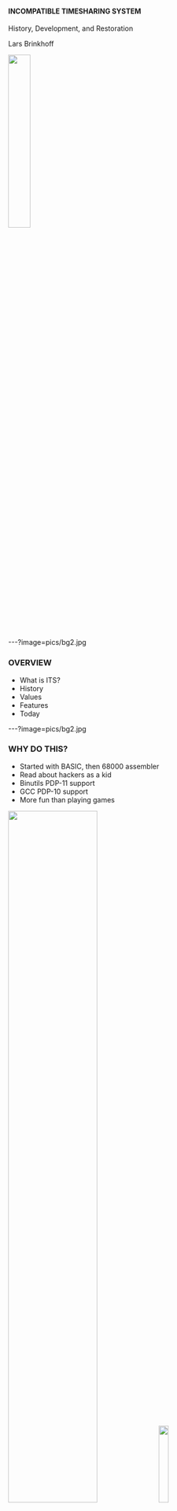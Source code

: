 #### INCOMPATIBLE TIMESHARING SYSTEM

History, Development, and Restoration

Lars Brinkhoff

<img src="pics/ictech.png" width="30%"></img>

---?image=pics/bg2.jpg

### OVERVIEW

- What is ITS?
- History
- Values
- Features
- Today

---?image=pics/bg2.jpg

### WHY DO THIS?

- Started with BASIC, then 68000 assembler
- Read about hackers as a kid
- Binutils PDP-11 support
- GCC PDP-10 support
- More fun than playing games

<img src="pics/vic20.jpg" width="60%"></img>
<img src="pics/dict.jpg" width="20%"></img>

---?image=pics/bg2.jpg

### WHAT IS ITS?

- ITS is an operating system for PDP-10 computers.
- Created at MIT in 1967, kept running until 1990.
- Known for its openness and lack of security.

<img src="pics/MIT.jpg" width="30%"></img>
<img src="pics/TechSquare.jpg" width="20%"></img>

---?image=pics/bg2.jpg

### PDP-10 FAMILY

- Made by Digital Equipment Corporation
- Lifespan 1964-1988
- Generations: PDP-6, KA10, KI10, KL10, KS10
- Designed with Lisp in mind
- 36-bit word length, 18-bit address space
- Large orthogonal instruction set
- Pleasant assembly language
- Popular on the ARPANET

<img src="pics/PDP-1040.jpg" width="28%"></img>

---?image=pics/bg2.jpg

### BEFORE ITS

- AI group 1959
- CTSS 1961-1963
- Project MAC 1963
- Multics 1964-1967

<img src="pics/CTSS.jpeg" width="40%"></img>
<img src="pics/GE645.jpg" width="43%"></img>

---?image=pics/bg2.jpg

### BEGINNINGS

- At the Project MAC AI group
- For their PDP-6 computer
- Grew from singe-user tools
- First version 1967
- Alternative to CTSS and Multics

<img src="pics/PDP-6.jpg" width="31%"></img>
<img src="pics/Multics.jpg" width="25%"></img>

---?image=pics/bg2.jpg

### HACKER ETHIC

<div style="float: left; width: 60%;">
<ul>
<li>ITS was written by hackers</li>
<li>Designed to get work done, not an academic exercise</li>
<li>Highly interactive</li>
<li>No passwords (until later)</li>
<li>No file permissions</li>
<li>Source code for everything</li>
<li>Guests allowed</li>
</ul>
</div>

<div style="float: right; width: 40%;">
<img src="pics/RMS.jpg" width="100%"></img>
</div>

---?image=pics/bg2.jpg

### EARLY DEVELOPMENT

- AI PDP-10 1968
- Virtual memory 1970
- ARPANET 1971
- Two more machines: DM and ML

<img src="pics/MIT-AI.png" width="25%"></img>
<img src="pics/MIT-DMS.jpg" width="30%"></img>
<img src="pics/MIT-ML.jpg" width="28%"></img>

---?image=pics/bg2.jpg

### RESEARCH

<div style="float: left; width: 60%;">
<ul>
<li>AI</li>
<li>Robotics</li>
<li>Computer Vision</li>
<li>Logo</li>
<li>Lisp, Scheme</li>
<li>Lisp Machine</li>
<li>Muddle</li>
<li>CLU</li>
<li>Macsyma</li>
<li>Networking</li>
</ul>
</div>

<div style="float: right; width: 40%;">
<img src="pics/robot.jpg" width="45%"></img>
<img src="pics/Turtle.jpg" width="45%"></img>
<img src="pics/IMP.jpg" width="40%"></img>
</div>

+++?image=pics/bg2.jpg

### LISP

<div style="float: left; width: 85%;">
<ul>
<li>Invented 1958 by John McCarthy</li>
<li>Initially for IBM 704 by Steve Russell</li>
<li>Ported to PDP-6</li>
<li>Maclisp for ITS</li>
<li>Compiler competetive with Fortran</li>
<li>Lisp machine by Greenblatt and Knight</li>
<li>Scheme by Guy Steele</li>
</ul>
</div>

<div style="float: right; width: 15%;">
<img src="pics/McCarthy.png" width="100%"></img>
<img src="pics/CADR.jpg" width="100%"></img>
<img src="pics/GLS.png" width="100%"></img>
</div>

+++?image=pics/bg2.jpg

### LOGO

<div style="float: left; width: 75%;">
<font size="6.5">
<ul>
<li>BBN 1967 by Feurzeig, Papert, Solomon</li>
<li>Moved to MIT 1970</li>
<li>PDP-10 version ported to ITS</li>
<li>New versions for PDP-11, Maclisp, Apple II...<br></li>
<li>Developed on ITS</li>
<li>General Turtle, Logo machine</li>
</ul>
</font>
</div>

<div style="float: right; width: 25%;">
<img src="pics/Papert.jpg" width="100%"></img>
<img src="pics/Minsky.png" width="100%"></img>
</div>

+++?image=pics/bg2.jpg

### MUDDLE

- Intended as an update of Lisp.
- Used exclusively by the Dynamic Modeling group.
- Zork was written in Muddle.
- Infocom, text adventure boom.
- Bootstrap CLU.

+++?image=pics/bg2.jpg

### CLU

- Cluster
- Data abstraction
- Exceptions
- Iterators
- Parametric types
- Influenced C++, Perl, Java, Ruby, ...

<img src="pics/Liskov.jpg" width="25%"></img>

---?image=pics/bg2.jpg

### HEYDAYS

- Network file system
- Memory mapped raster displays
- Space cadet-like keyboards
- MC KL10 1975
- Emacs 1976
- TCP/IP 1982

<img src="pics/knight-console.jpg" width="25%"></img>
<img src="pics/MIT-MC.jpg" width="21%"></img>

---?image=pics/bg2.jpg

### NOTABLE PROGRAMS

<div style="float: left; width: 40%;">
<ul>
<li>Maclisp</li>
<li>Macsyma</li>
<li>Emacs</li>
<li>Scheme</li>
<li>SHRDLU</li>
</ul>
</div>

<div style="float: right; width: 60%;">
<img src="pics/shrdlu.jpg" width="70%"><br>
</div>

---?image=pics/bg2.jpg

### GAMES

<div style="float: left; width: 50%;">
<ul>
<li>Spacewar!</li>
<li>MacHack VI</li>
<li>Flight simulator</li>
<li>Adventure</li>
</ul>
</div>

<div style="float: right; width: 50%;">
<ul>
<li>Maze War</li>
<li>Dazzle Dart</li>
<li>Moonlander</li>
<li>Zork</li>
</ul>
</div>

<img src="pics/machack.jpeg" width="15%"></img>
<img src="pics/flight.png" width="16%"></img>
<img src="pics/MazeWar.jpg" width="12%"></img>
<img src="pics/dazzle.png" width="16%"></img>
<img src="pics/Zork.jpg" width="25%"></img>

<!--

### IMPORTED SOFTWARE

- Emulator for TOPS-10 and WAITS system calls.
- Collaboration between PDP-10 sites.
- DEC: MACRO, LINK, CROSS, Fortran.
- SAIL: FAIL, SPELL, SUDS, TeX, PUB, GEOMED.
- CMU: Scribe.

<img src="pics/geomed.png" width="27%"></img>
<img src="pics/advent.png" width="30%"></img>
-->

---?image=pics/bg2.jpg

### MULTIPROCESSING

<div style="float: left; width: 60%;">
<ul>
<li>PDP-10, timesharing</li>
<li>PDP-6, stand alone</li>
<li>PDP-11, perpiherals</li>
<li>CONS, Lisp machine</li>
<li>CHEOPS, chess machine</li>
<li>GT40, vector display</li>
<li>Imlac, vector display</li>
<li>Tools and software</li>
</ul>
</div>

<div style="float: right; width: 40%;">
<img src="pics/PDP-11.jpg" width="45%"></img>
<img src="pics/GT40.jpg" width="45%"></img>
<img src="pics/Imlac.jpg" width="45%"></img>
</div>

---?image=pics/bg2.jpg

### FEATURES AND LIMITATIONS

- PCLSR, PC lusering
- Processes & processors available as files
- The debugger is the user interface
- Application command sets are similar to Emacs
- User-space device drivers
- Real-time scheduling
- Terminal-independent text output
- Just one level of directories
- File names 6+6 characters

---?image=pics/bg2.jpg

### DECLINE

- PDP-6s and KA10s scrapped
- KS10 1985
- KL10 shipped to Sweden 1988
- Shut down 1990

<img src="pics/AI-KS10.jpg" width="23%">

---?image=pics/bg2.jpg

### LEGACY

<div style="float: left; width: 60%;">
<ul>
<li>GNU project</li>
<li>Emacs</li>
<li>Info</li>
<li>WHOIS</li>
<li>Emacs Lisp, Common Lisp</li>
<li>Meta key (from SAIL)</li>
<li>Unix job control</li>
<li>And --More--</li>
</ul>
</div>

<div style="float: right; width: 40%;">
<img src="pics/GNU.jpg" width="40%"><br>
<img src="pics/Emacs.png" width="40%"><br>
<img src="pics/Meta.jpg" width="40%"><br>
</div>

---?image=pics/bg2.jpg

### IN THE MEDIA

<div style="float: left; width: 60%;">
<ul>
<li><i>Hackers</i>,<br>book by Steven Levy<br>&nbsp;</li>
<li><i>Hacker's Dictionary</i>,<br>book by Guy Steele<br>&nbsp;</li>
<li><i>Swordfish</i>,<br>movie by Skip Woods<br>&nbsp;</li>
</ul>
</div>

<div style="float: right; width: 40%;">
<img src="pics/Swordfish1.png" width="90%"><br>
<img src="pics/Swordfish2.png" width="90%"><br>
</div>

---?image=pics/bg2.jpg

### A NEW HOPE

- ITS running on an emulator 1992
- Put on Internet 2001
- Public ITS distribution
- Unix tools for ITS files and networking
- Restoration 2016

<img src="pics/pdp10x.jpg" width="25%">

---?image=pics/bg2.jpg

### REBUILD

- Boot off magtape
- Make file system on disk
- Load ITS and a few binary programs
- Reboot into ITS
- Build system and >300 programs
- Many bug fixes
- Issue tracking
- Continuous integration
- http://github.com/PDP-10/its

+++?image=pics/bg2.jpg

### RESTORE

- Search through files on tapes
- Find interesting programs 
- Build from source code
- Debug

<img src="pics/label.jpg" width="30%"></img>

+++?image=pics/bg2.jpg

### LIVING COMPUTERS

- Made a disk image for their KS10
- Installed remotely on a disk emulator
- It's now running at the museum
- Available from Internet

